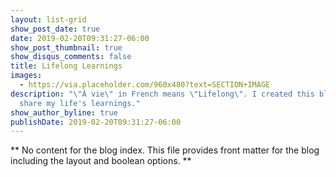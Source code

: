 ```yaml
---
layout: list-grid
show_post_date: true
date: 2019-02-20T09:31:27-06:00
show_post_thumbnail: true
show_disqus_comments: false
title: Lifelong Learnings
images:
  - https://via.placeholder.com/960x480?text=SECTION+IMAGE
description: "\"À vie\" in French means \"Lifelong\". I created this blog to
  share my life's learnings."
show_author_byline: true
publishDate: 2019-02-20T09:31:27-06:00
---
```


** No content for the blog index. This file provides front matter for the blog including the layout and boolean options. **
